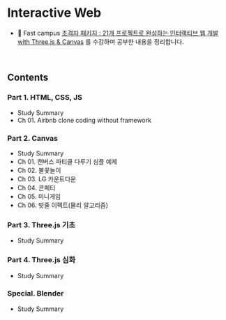 # Interactive Web

- 🥰 Fast campus [초격차 패키지 : 21개 프로젝트로 완성하는 인터랙티브 웹 개발 with Three.js & Canvas](https://fastcampus.co.kr/dev_online_interactive) 를 수강하며 공부한 내용을 정리합니다.

<br/>

## Contents

### Part 1. HTML, CSS, JS
- Study Summary
- Ch 01. Airbnb clone coding without framework

### Part 2. Canvas
- Study Summary
- Ch 01. 캔버스 파티클 다루기 심플 예제
- Ch 02. 불꽃놀이
- Ch 03. LG 카운트다운
- Ch 04. 콘페티
- Ch 05. 미니게임
- Ch 06. 밧줄 이펙트(물리 알고리즘)

### Part 3. Three.js 기초
- Study Summary

### Part 4. Three.js 심화
- Study Summary

### Special. Blender
- Study Summary
